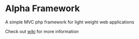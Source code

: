 # Alpha Framework
A simple MVC php framework for light weight web applications


Check out [wiki](https://github.com/lawrenceadu/alpha/wiki) for more information
